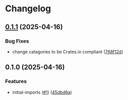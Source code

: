 # Changelog

## [0.1.1](https://github.com/nebetoxyz/rust-version-middleware--lib/compare/v0.1.0...v0.1.1) (2025-04-16)


### Bug Fixes

* change catagories to be Crates.io compliant ([768f12d](https://github.com/nebetoxyz/rust-version-middleware--lib/commit/768f12d87a34e5f6d3e7b1b9d8c5290b62fb32a1))

## 0.1.0 (2025-04-16)


### Features

* initial-imports ([#1](https://github.com/nebetoxyz/rust-version-middleware--lib/issues/1)) ([45dbd6a](https://github.com/nebetoxyz/rust-version-middleware--lib/commit/45dbd6a5344fa24d323beb3809dba9aa00d17b96))
